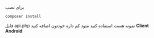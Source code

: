 برای نصب

``composer install``


فایل api.php نمونه هست استفاده کنید 
متود کم داره خودتون اضافه کنید
**Client Android**
